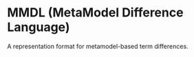 # MMDL (MetaModel Difference Language)
A representation format for metamodel-based term differences.